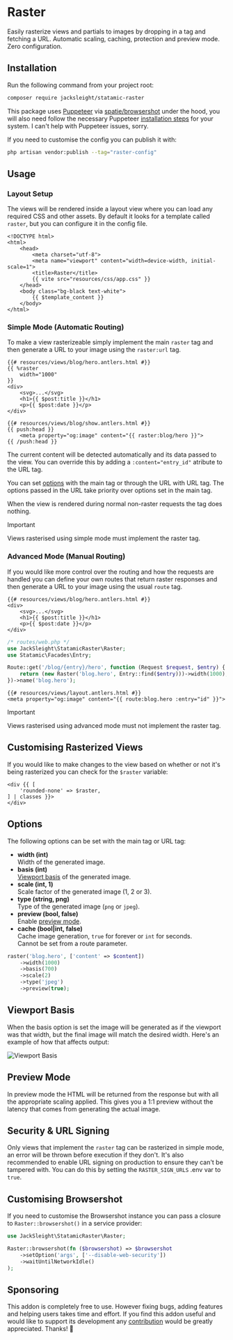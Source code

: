 <!-- statamic:hide -->

# Raster

<!-- /statamic:hide -->

Easily rasterize views and partials to images by dropping in a tag and fetching a URL. Automatic scaling, caching, protection and preview mode. Zero configuration.

## Installation

Run the following command from your project root:

```bash
composer require jacksleight/statamic-raster
```

This package uses [Puppeteer](https://pptr.dev/) via [spatie/browsershot](https://spatie.be/docs/browsershot/v4/introduction) under the hood, you will also need follow the necessary Puppeteer [installation steps](https://spatie.be/docs/browsershot/v4/requirements) for your system. I can't help with Puppeteer issues, sorry.

If you need to customise the config you can publish it with:

```bash
php artisan vendor:publish --tag="raster-config"
```

## Usage

### Layout Setup

The views will be rendered inside a layout view where you can load any required CSS and other assets. By default it looks for a template called `raster`, but you can configure it in the config file.

```antlers
<!DOCTYPE html>
<html>
    <head>
        <meta charset="utf-8">
        <meta name="viewport" content="width=device-width, initial-scale=1">
        <title>Raster</title>
        {{ vite src="resources/css/app.css" }}
    </head>
    <body class="bg-black text-white">
        {{ $template_content }}
    </body>
</html>
```

### Simple Mode (Automatic Routing)

To make a view rasterizeable simply implement the main `raster` tag and then generate a URL to your image using the `raster:url` tag.

```antlers
{{# resources/views/blog/hero.antlers.html #}}
{{ %raster
    width="1000"
}}
<div>
    <svg>...</svg>
    <h1>{{ $post:title }}</h1>
    <p>{{ $post:date }}</p>
</div>
```

```antlers
{{# resources/views/blog/show.antlers.html #}}
{{ push:head }}
    <meta property="og:image" content="{{ raster:blog/hero }}">
{{ /push:head }}
```

The current content will be detected automatically and its data passed to the view. You can override this by adding a `:content="entry_id"` atribute to the URL tag.

You can set [options](#options) with the main tag or through the URL with URL tag. The options passed in the URL take priority over options set in the main tag.

When the view is rendered during normal non-raster requests the tag does nothing.

> [!IMPORTANT] 
> Views rasterised using simple mode must implement the raster tag.

### Advanced Mode (Manual Routing)

If you would like more control over the routing and how the requests are handled you can define your own routes that return raster responses and then generate a URL to your image using the usual `route` tag.

```antlers
{{# resources/views/blog/hero.antlers.html #}}
<div>
    <svg>...</svg>
    <h1>{{ $post:title }}</h1>
    <p>{{ $post:date }}</p>
</div>
```

```php
/* routes/web.php */
use JackSleight\StatamicRaster\Raster;
use Statamic\Facades\Entry;

Route::get('/blog/{entry}/hero', function (Request $request, $entry) {
    return (new Raster('blog.hero', Entry::find($entry)))->width(1000);
})->name('blog.hero');
```

```blade
{{# resources/views/layout.antlers.html #}}
<meta property="og:image" content="{{ route:blog.hero :entry="id" }}">
```

> [!IMPORTANT] 
> Views rasterised using advanced mode must not implement the raster tag.

## Customising Rasterized Views

If you would like to make changes to the view based on whether or not it's being rasterized you can check for the `$raster` variable:

```antlers
<div {{ [
    'rounded-none' => $raster,
] | classes }}>
</div>
```

## Options

The following options can be set with the main tag or URL tag:

* **width (int)**  
  Width of the generated image.
* **basis (int)**  
  [Viewport basis](#viewport-basis) of the generated image. 
* **scale (int, 1)**  
  Scale factor of the generated image (1, 2 or 3).
* **type (string, png)**  
  Type of the generated image (`png` or `jpeg`).
* **preview (bool, false)**  
  Enable [preview mode](#preview-mode).
* **cache (bool|int, false)**  
  Cache image generation, `true` for forever or `int` for seconds.  
  Cannot be set from a route parameter.

```php
raster('blog.hero', ['content' => $content])
    ->width(1000)
    ->basis(700)
    ->scale(2)
    ->type('jpeg')
    ->preview(true);
```

## Viewport Basis

When the basis option is set the image will be generated as if the viewport was that width, but the final image will match the desired width. Here's an example of how that affects output:

![Viewport Basis](https://jacksleight.dev/assets/packages/statamic-raster/viewport-basis.jpg)

## Preview Mode

In preview mode the HTML will be returned from the response but with all the appropriate scaling applied. This gives you a 1:1 preview without the latency that comes from generating the actual image.

## Security & URL Signing

Only views that implement the `raster` tag can be rasterized in simple mode, an error will be thrown before execution if they don't. It's also recommended to enable URL signing on production to ensure they can't be tampered with. You can do this by setting the `RASTER_SIGN_URLS` .env var to `true`.

## Customising Browsershot

If you need to customise the Browsershot instance you can pass a closure to `Raster::browsershot()` in a service provider:

```php
use JackSleight\StatamicRaster\Raster;

Raster::browsershot(fn ($browsershot) => $browsershot
    ->setOption('args', ['--disable-web-security'])
    ->waitUntilNetworkIdle()
);
```

## Sponsoring 

This addon is completely free to use. However fixing bugs, adding features and helping users takes time and effort. If you find this addon useful and would like to support its development any [contribution](https://github.com/sponsors/jacksleight) would be greatly appreciated. Thanks! 🙂
